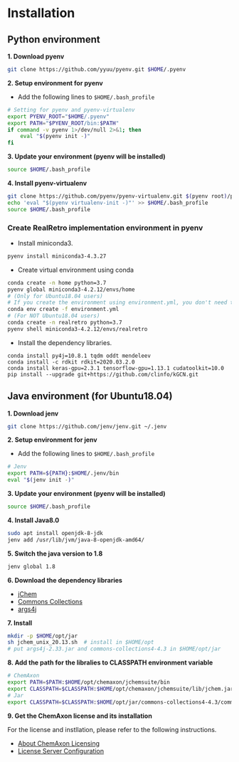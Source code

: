 # Installation
## Python environment
**1. Download pyenv**  
```bash
git clone https://github.com/yyuu/pyenv.git $HOME/.pyenv
```

**2. Setup environment for pyenv**  
* Add the following lines to `$HOME/.bash_profile`
```bash
# Setting for pyenv and pyenv-virtualenv
export PYENV_ROOT="$HOME/.pyenv"
export PATH="$PYENV_ROOT/bin:$PATH"
if command -v pyenv 1>/dev/null 2>&1; then
    eval "$(pyenv init -)"
fi
```

**3. Update your environment (pyenv will be installed)**
```bash
source $HOME/.bash_profile
```

**4. Install pyenv-virtualenv**
```bash
git clone https://github.com/pyenv/pyenv-virtualenv.git $(pyenv root)/plugins/pyenv-virtualenv
echo 'eval "$(pyenv virtualenv-init -)"' >> $HOME/.bash_profile
source $HOME/.bash_profile
```
### Create RealRetro implementation environment in pyenv
* Install miniconda3.
```bash
pyenv install miniconda3-4.3.27
```

* Create virtual environment using conda
```bash
conda create -n home python=3.7
pyenv global miniconda3-4.2.12/envs/home
# (Only for Ubuntu18.04 users)
# If you create the environment using environment.yml, you don't need to install the dependency libraries.
conda env create -f environment.yml
# (For NOT Ubuntu18.04 users)
conda create -n realretro python=3.7
pyenv shell miniconda3-4.2.12/envs/realretro
```

* Install the dependency libraries.
```
conda install py4j=10.8.1 tqdm oddt mendeleev
conda install -c rdkit rdkit=2020.03.2.0
conda install keras-gpu=2.3.1 tensorflow-gpu=1.13.1 cudatoolkit=10.0
pip install --upgrade git+https://github.com/clinfo/kGCN.git
```

## Java environment (for Ubuntu18.04)
**1. Download jenv**
```bash
git clone https://github.com/jenv/jenv.git ~/.jenv
```

**2. Setup environment for jenv**
* Add the following lines to `$HOME/.bash_profile`
```bash
# Jenv
export PATH=${PATH}:$HOME/.jenv/bin
eval "$(jenv init -)"
```

**3. Update your environment (pyenv will be installed)**
```bash
source $HOME/.bash_profile
```

**4. Install Java8.0**
```bash
sudo apt install openjdk-8-jdk
jenv add /usr/lib/jvm/java-8-openjdk-amd64/
```

**5. Switch the java version to 1.8**
```bash
jenv global 1.8
```

**6. Download the dependency libraries**
- [jChem](https://chemaxon.com/download?dl=%2Fdata%2Fdownload%2Fjchem%2F20.13.0%2Fjchem_unix_20.13.sh)
- [Commons Collections](https://commons.apache.org/proper/commons-collections/download_collections.cgi)
- [args4j](https://search.maven.org/search?q=g:args4j%20AND%20a:args4j)

**7. Install**
```bash
mkdir -p $HOME/opt/jar
sh jchem_unix_20.13.sh  # install in $HOME/opt
# put args4j-2.33.jar and commons-collections4-4.3 in $HOME/opt/jar
```

**8. Add the path for the libralies to CLASSPATH environment variable**
```bash
# ChemAxon
export PATH=$PATH:$HOME/opt/chemaxon/jchemsuite/bin
export CLASSPATH=$CLASSPATH:$HOME/opt/chemaxon/jchemsuite/lib/jchem.jar
# Jar
export CLASSPATH=$CLASSPATH:$HOME/opt/jar/commons-collections4-4.3/commons-collections4-4.3.jar:$HOME/.pyenv/versions/miniconda3-4.3.27/envs/retro/share/py4j/py4j0.10.8.1.jar:$HOME/opt/jar/args4j-2.33.jar
```

**9. Get the ChemAxon license and its installation**

For the license and instllation, please refer to the following instructions.
- [About ChemAxon Licensing](https://docs.chemaxon.com/display/docs/About+ChemAxon+Licensing)
- [License Server Configuration](https://docs.chemaxon.com/display/docs/License_Server_Configuration.html)